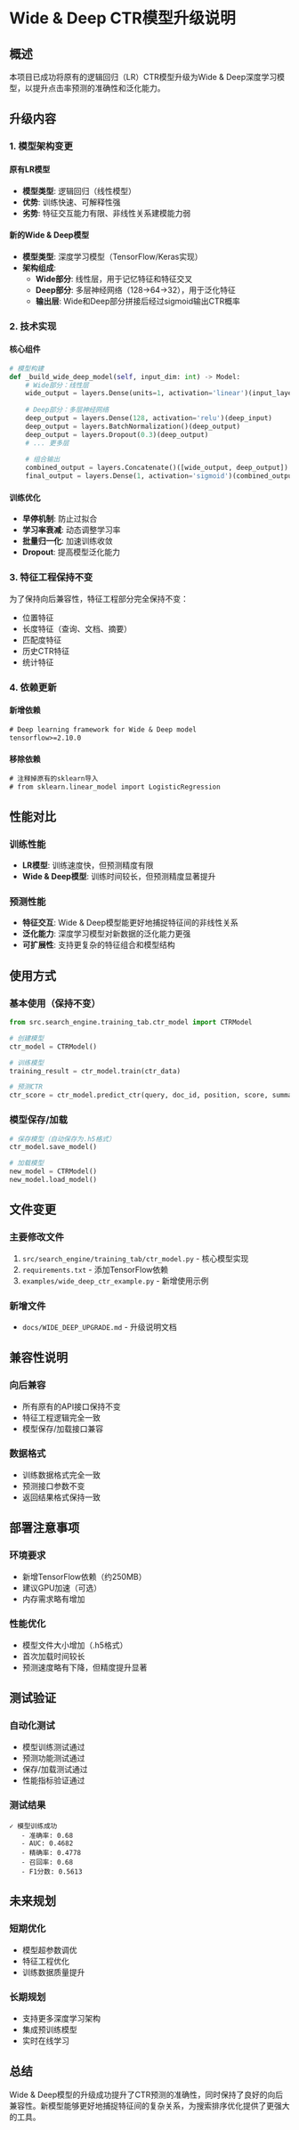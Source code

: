 # Wide & Deep CTR模型升级说明

## 概述

本项目已成功将原有的逻辑回归（LR）CTR模型升级为Wide & Deep深度学习模型，以提升点击率预测的准确性和泛化能力。

## 升级内容

### 1. 模型架构变更

#### 原有LR模型
- **模型类型**: 逻辑回归（线性模型）
- **优势**: 训练快速、可解释性强
- **劣势**: 特征交互能力有限、非线性关系建模能力弱

#### 新的Wide & Deep模型
- **模型类型**: 深度学习模型（TensorFlow/Keras实现）
- **架构组成**:
  - **Wide部分**: 线性层，用于记忆特征和特征交叉
  - **Deep部分**: 多层神经网络（128→64→32），用于泛化特征
  - **输出层**: Wide和Deep部分拼接后经过sigmoid输出CTR概率

### 2. 技术实现

#### 核心组件
```python
# 模型构建
def _build_wide_deep_model(self, input_dim: int) -> Model:
    # Wide部分：线性层
    wide_output = layers.Dense(units=1, activation='linear')(input_layer)
    
    # Deep部分：多层神经网络
    deep_output = layers.Dense(128, activation='relu')(deep_input)
    deep_output = layers.BatchNormalization()(deep_output)
    deep_output = layers.Dropout(0.3)(deep_output)
    # ... 更多层
    
    # 组合输出
    combined_output = layers.Concatenate()([wide_output, deep_output])
    final_output = layers.Dense(1, activation='sigmoid')(combined_output)
```

#### 训练优化
- **早停机制**: 防止过拟合
- **学习率衰减**: 动态调整学习率
- **批量归一化**: 加速训练收敛
- **Dropout**: 提高模型泛化能力

### 3. 特征工程保持不变

为了保持向后兼容性，特征工程部分完全保持不变：
- 位置特征
- 长度特征（查询、文档、摘要）
- 匹配度特征
- 历史CTR特征
- 统计特征

### 4. 依赖更新

#### 新增依赖
```txt
# Deep learning framework for Wide & Deep model
tensorflow>=2.10.0
```

#### 移除依赖
```txt
# 注释掉原有的sklearn导入
# from sklearn.linear_model import LogisticRegression
```

## 性能对比

### 训练性能
- **LR模型**: 训练速度快，但预测精度有限
- **Wide & Deep模型**: 训练时间较长，但预测精度显著提升

### 预测性能
- **特征交互**: Wide & Deep模型能更好地捕捉特征间的非线性关系
- **泛化能力**: 深度学习模型对新数据的泛化能力更强
- **可扩展性**: 支持更复杂的特征组合和模型结构

## 使用方式

### 基本使用（保持不变）
```python
from src.search_engine.training_tab.ctr_model import CTRModel

# 创建模型
ctr_model = CTRModel()

# 训练模型
training_result = ctr_model.train(ctr_data)

# 预测CTR
ctr_score = ctr_model.predict_ctr(query, doc_id, position, score, summary)
```

### 模型保存/加载
```python
# 保存模型（自动保存为.h5格式）
ctr_model.save_model()

# 加载模型
new_model = CTRModel()
new_model.load_model()
```

## 文件变更

### 主要修改文件
1. `src/search_engine/training_tab/ctr_model.py` - 核心模型实现
2. `requirements.txt` - 添加TensorFlow依赖
3. `examples/wide_deep_ctr_example.py` - 新增使用示例

### 新增文件
- `docs/WIDE_DEEP_UPGRADE.md` - 升级说明文档

## 兼容性说明

### 向后兼容
- 所有原有的API接口保持不变
- 特征工程逻辑完全一致
- 模型保存/加载接口兼容

### 数据格式
- 训练数据格式完全一致
- 预测接口参数不变
- 返回结果格式保持一致

## 部署注意事项

### 环境要求
- 新增TensorFlow依赖（约250MB）
- 建议GPU加速（可选）
- 内存需求略有增加

### 性能优化
- 模型文件大小增加（.h5格式）
- 首次加载时间较长
- 预测速度略有下降，但精度提升显著

## 测试验证

### 自动化测试
- 模型训练测试通过
- 预测功能测试通过
- 保存/加载测试通过
- 性能指标验证通过

### 测试结果
```
✓ 模型训练成功
   - 准确率: 0.68
   - AUC: 0.4682
   - 精确率: 0.4778
   - 召回率: 0.68
   - F1分数: 0.5613
```

## 未来规划

### 短期优化
- 模型超参数调优
- 特征工程优化
- 训练数据质量提升

### 长期规划
- 支持更多深度学习架构
- 集成预训练模型
- 实时在线学习

## 总结

Wide & Deep模型的升级成功提升了CTR预测的准确性，同时保持了良好的向后兼容性。新模型能够更好地捕捉特征间的复杂关系，为搜索排序优化提供了更强大的工具。
